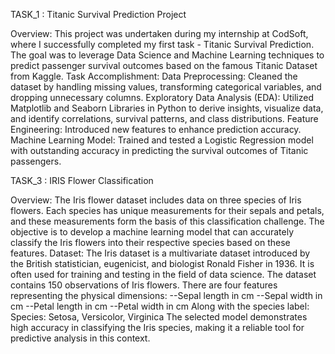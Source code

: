 TASK_1 : Titanic Survival Prediction Project

Overview:
This project was undertaken during my internship at CodSoft, where I successfully completed my first task - Titanic Survival Prediction. The goal was to leverage Data Science and Machine Learning techniques to predict passenger survival outcomes based on the famous Titanic Dataset from Kaggle.
Task Accomplishment:
Data Preprocessing: 
Cleaned the dataset by handling missing values, transforming categorical variables, and dropping unnecessary columns.
Exploratory Data Analysis (EDA): 
Utilized Matplotlib and Seaborn Libraries in Python to derive insights, visualize data, and identify correlations, survival patterns, and class distributions.
Feature Engineering: 
Introduced new features to enhance prediction accuracy.
Machine Learning Model: 
Trained and tested a Logistic Regression model with outstanding accuracy in predicting the survival outcomes of Titanic passengers.

TASK_3 : IRIS Flower Classification

Overview:
The Iris flower dataset includes data on three species of Iris flowers. Each species has unique measurements for their sepals and petals, and these measurements form the basis of this classification challenge. The objective is to develop a machine learning model that can accurately classify the Iris flowers into their respective species based on these features.
Dataset:
The Iris dataset is a multivariate dataset introduced by the British statistician, eugenicist, and biologist Ronald Fisher in 1936. It is often used for training and testing in the field of data science.
The dataset contains 150 observations of Iris flowers. There are four features representing the physical dimensions:
--Sepal length in cm
--Sepal width in cm
--Petal length in cm
--Petal width in cm
Along with the species label:
Species: Setosa, Versicolor, Virginica
The selected model demonstrates high accuracy in classifying the Iris species, making it a reliable tool for predictive analysis in this context. 
